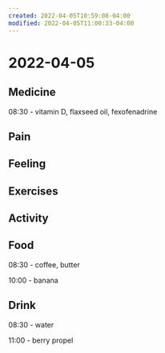 ```yaml
---
created: 2022-04-05T10:59:08-04:00
modified: 2022-04-05T11:00:33-04:00
---
```


# 2022-04-05

## Medicine

08:30 - vitamin D, flaxseed oil, fexofenadrine

## Pain


## Feeling


## Exercises


## Activity


## Food

08:30 - coffee, butter

10:00 - banana


## Drink

08:30 - water

11:00 - berry propel
